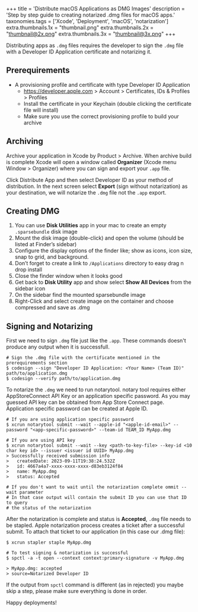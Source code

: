 +++
title = 'Distribute macOS Applications as DMG Images'
description = 'Step by step guide to creating notarized .dmg files for macOS apps.'
taxonomies.tags = ['Xcode', 'Deployment', 'macOS', 'notarization']
extra.thumbnails.1x = "thumbnail.png"
extra.thumbnails.2x = "thumbnail@2x.png"
extra.thumbnails.3x = "thumbnail@3x.png"
+++

Distributing apps as  `.dmg` files requires the developer to sign the `.dmg` file with a Developer ID Application certificate and notarizing it.

## Prerequirements

- A provisioning profile and certificate with type  Developer ID Application
  - https://developer.apple.com > Account > Certificates, IDs & Profiles > Profiles
  - Install the certificate in your Keychain (double clicking the certificate file will install)
  - Make sure you use the correct provisioning profile to build your archive

## Archiving

Archive your application in Xcode by Product > Archive. When archive build is complete Xcode will open a window called **Organizer** (Xcode menu Window > Organizer) where you can sign and export your  `.app` file.

Click  Distribute App and then select  Developer ID as your method of distribution. In the next screen select **Export** (sign without notarization) as your destination, we will notarize the `.dmg` file not the `.app` export.

## Creating DMG

1.  You can use **Disk Utilities** app in your mac to create an empty  `.sparsebundle` disk image
2.  Mount the disk image (double-click) and open the volume (should be listed at Finder’s sidebar)
3.  Configure the display options of the finder like; show as icons, icon size, snap to grid, and background.
4.  Don’t forget to create a link to  `/Applications` directory to easy drag n drop install
5.  Close the finder window when it looks good
6.  Get back to **Disk Utility** app and show select **Show All Devices** from the sidebar icon
7.  On the sidebar find the mounted sparsebundle image
8.  Right-Click and select create image on the  container and choose compressed and save as .dmg

## Signing and Notarizing

First we need to sign  `.dmg` file just like the  `.app`. These commands doesn't produce any output when it is successfull.

```shell
# Sign the .dmg file with the certificate mentioned in the prerequirements section
$ codesign --sign "Developer ID Application: <Your Name> (Team ID)" path/to/application.dmg
$ codesign --verify path/to/application.dmg
```

To notarize the `.dmg` we need to run  notarytool. notary tool requires either AppStoreConnect API Key or an application specific password. As you may guessed API key can be obtained from App Store Connect page. Application specific password can be created at Apple ID.

```shell
# If you are using application specific password
$ xcrun notarytool submit --wait --apple-id "<apple-id-email>" --password "<app-specific-password>" --team-id TEAM_ID MyApp.dmg

# If you are using API key
$ xcrun notarytool submit --wait --key <path-to-key-file> --key-id <10 char key id> --issuer <issuer id UUID> MyApp.dmg
> Successfully received submission info
>   createdDate: 2023-09-11T19:38:24.532Z
>   id: 4667a4a7-xxxx-xxxx-xxxx-d83eb3124f84
>   name: MyApp.dmg
>   status: Accepted

# If you don't want to wait until the notarization complete ommit --wait parameter
# In that case output will contain the submit ID you can use that ID to query
# the status of the notarization
```

After the notarization is complete and status is **Accepted**, `.dmg` file needs to be stapled. Apple notarization process creates a ticket after a successful submit. To attach that ticket to our application (in this case our .dmg file):

```shell
$ xcrun stapler staple MyApp.dmg

# To test signing & notarization is successful
$ spctl -a -t open --context context:primary-signature -v MyApp.dmg

> MyApp.dmg: accepted
> source=Notarized Developer ID
```

If the output from  `spctl` command is different (as in rejected) you maybe skip a step, please make sure everything is done in order.

Happy deployments!
